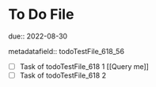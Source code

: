 # To Do File

due:: 2022-08-30

metadatafield:: todoTestFile_618\_56

- [ ] Task of todoTestFile_618 1 [[Query me]]
- [ ] Task of todoTestFile_618 2
